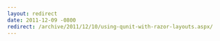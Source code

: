 ```yaml
---
layout: redirect
date: 2011-12-09 -0800
redirect: /archive/2011/12/10/using-qunit-with-razor-layouts.aspx/
---
```


